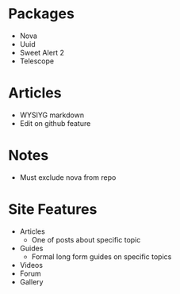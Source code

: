 # Packages

-   Nova
-   Uuid
-   Sweet Alert 2
-   Telescope

# Articles

-   WYSIYG markdown
-   Edit on github feature

# Notes

-   Must exclude nova from repo

# Site Features

-   Articles
    -   One of posts about specific topic
-   Guides
    -   Formal long form guides on specific topics
-   Videos
-   Forum
-   Gallery
